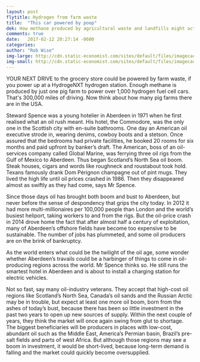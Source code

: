 ```yaml
---
layout: post
flytitle: Hydrogen from farm waste
title:  "This car powered by poop"
dek: How methane produced by agricultural waste and landfills might actually power your next trip to the grocery store
comments: true
date:   2017-02-12 20:27:14 -0600
categories: 
author: "Rob Wise"
img-large: http://cdn.static-economist.com/sites/default/files/imagecache/full-width/images/print-edition/20170211_STP005_0.jpg
img-small: http://cdn.static-economist.com/sites/default/files/imagecache/200-width/images/print-edition/20170128_STP003_2.jpg
---
```

YOUR NEXT DRIVE to the grocery store could be powered by farm waste, if you power up at a HydrogeNXT hydrogen station. Enough methane is produced by just one pig farm to power over 1,000 hydrogen fuel cell cars. That's 300,000 miles of driving. Now think about how many pig farms there are in the USA.

<p>Steward Spence was a young hotelier in Aberdeen in 1971 when he first realised what an oil rush meant. His hotel, the Commodore, was the only one in the Scottish city with en-suite bathrooms. One day an American oil executive strode in, wearing denims, cowboy boots and a stetson. Once assured that the bedrooms had private facilities, he booked 20 rooms for six months and paid upfront by banker’s draft. The American, boss of an oil-services company called Global Marine, was ferrying three oil rigs from the Gulf of Mexico to Aberdeen. Thus began Scotland’s North Sea oil boom. Steak houses, cigars and words like roughneck and roustabout took hold. Texans famously drank Dom Pérignon champagne out of pint mugs. They lived the high life until oil prices crashed in 1986. Then they disappeared almost as swiftly as they had come, says Mr Spence.</p>

<p>Since those days oil has brought both boom and bust to Aberdeen, but never before the sense of despondency that grips the city today. In 2012 it had more multi-millionaires per 100,000 people than London and the world’s busiest heliport, taking workers to and from the rigs. But the oil-price crash in 2014 drove home the fact that after almost half a century of exploitation, many of Aberdeen’s offshore fields have become too expensive to be sustainable. The number of jobs has plummeted, and some oil producers are on the brink of bankruptcy.</p>

<p>As the world enters what could be the twilight of the oil age, some wonder whether Aberdeen’s travails could be a harbinger of things to come in oil-producing regions across the world. Mr Spence thinks so. He still runs the smartest hotel in Aberdeen and is about to install a charging station for electric vehicles.</p>

<p>Not so fast, say many oil-industry veterans. They accept that high-cost oil regions like Scotland’s North Sea, Canada’s oil sands and the Russian Arctic may be in trouble, but expect at least one more oil boom, born from the ashes of today’s bust, because there has been so little investment in the past two years to open up new sources of supply. Within the next couple of years, they think the market will once again swing from glut to shortage. The biggest beneficiaries will be producers in places with low-cost, abundant oil such as the Middle East, America’s Permian basin, Brazil’s pre-salt fields and parts of west Africa. But although those regions may see a boom in investment, it would be short-lived, because long-term demand is falling and the market could quickly become oversupplied.</p>